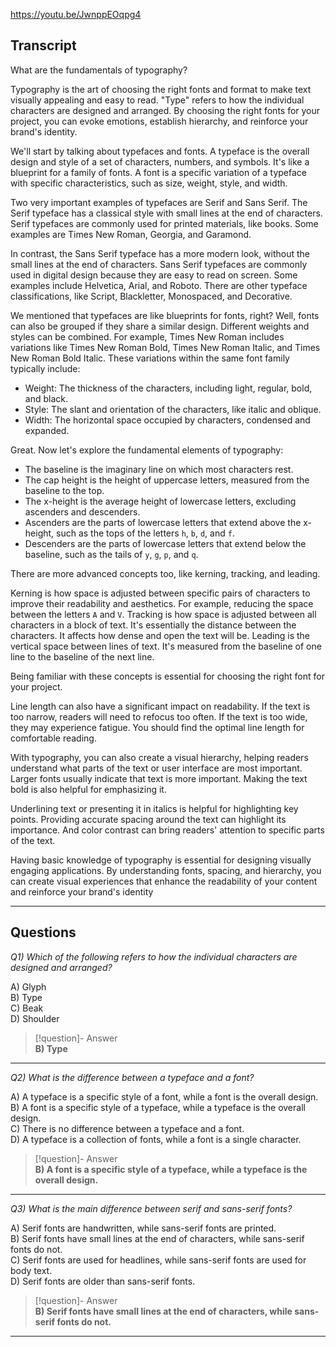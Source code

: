https://youtu.be/JwnppEOqpg4

## Transcript
What are the fundamentals of typography?

Typography is the art of choosing the right fonts and format to make text visually appealing and easy to read. "Type" refers to how the individual characters are designed and arranged. By choosing the right fonts for your project, you can evoke emotions, establish hierarchy, and reinforce your brand's identity.

We'll start by talking about typefaces and fonts. A typeface is the overall design and style of a set of characters, numbers, and symbols. It's like a blueprint for a family of fonts. A font is a specific variation of a typeface with specific characteristics, such as size, weight, style, and width.

Two very important examples of typefaces are Serif and Sans Serif. The Serif typeface has a classical style with small lines at the end of characters. Serif typefaces are commonly used for printed materials, like books. Some examples are Times New Roman, Georgia, and Garamond.

In contrast, the Sans Serif typeface has a more modern look, without the small lines at the end of characters. Sans Serif typefaces are commonly used in digital design because they are easy to read on screen. Some examples include Helvetica, Arial, and Roboto. There are other typeface classifications, like Script, Blackletter, Monospaced, and Decorative.

We mentioned that typefaces are like blueprints for fonts, right? Well, fonts can also be grouped if they share a similar design. Different weights and styles can be combined. For example, Times New Roman includes variations like Times New Roman Bold, Times New Roman Italic, and Times New Roman Bold Italic. These variations within the same font family typically include:

*   Weight: The thickness of the characters, including light, regular, bold, and black.
*   Style: The slant and orientation of the characters, like italic and oblique.
*   Width: The horizontal space occupied by characters, condensed and expanded.

Great. Now let's explore the fundamental elements of typography:

*   The baseline is the imaginary line on which most characters rest.
*   The cap height is the height of uppercase letters, measured from the baseline to the top.
*   The x-height is the average height of lowercase letters, excluding ascenders and descenders.
*   Ascenders are the parts of lowercase letters that extend above the x-height, such as the tops of the letters `h`, `b`, `d`, and `f`.
*   Descenders are the parts of lowercase letters that extend below the baseline, such as the tails of `y`, `g`, `p`, and `q`.

There are more advanced concepts too, like kerning, tracking, and leading.

Kerning is how space is adjusted between specific pairs of characters to improve their readability and aesthetics. For example, reducing the space between the letters `A` and `V`. Tracking is how space is adjusted between all characters in a block of text. It's essentially the distance between the characters. It affects how dense and open the text will be. Leading is the vertical space between lines of text. It's measured from the baseline of one line to the baseline of the next line.

Being familiar with these concepts is essential for choosing the right font for your project.

Line length can also have a significant impact on readability. If the text is too narrow, readers will need to refocus too often. If the text is too wide, they may experience fatigue. You should find the optimal line length for comfortable reading.

With typography, you can also create a visual hierarchy, helping readers understand what parts of the text or user interface are most important. Larger fonts usually indicate that text is more important. Making the text bold is also helpful for emphasizing it.

Underlining text or presenting it in italics is helpful for highlighting key points. Providing accurate spacing around the text can highlight its importance. And color contrast can bring readers' attention to specific parts of the text.

Having basic knowledge of typography is essential for designing visually engaging applications. By understanding fonts, spacing, and hierarchy, you can create visual experiences that enhance the readability of your content and reinforce your brand's identity

---
## Questions
*Q1) Which of the following refers to how the individual characters are designed and arranged?*

A) Glyph  
B) Type  
C) Beak  
D) Shoulder  

> [!question]- Answer  
> **B) Type**  

---

*Q2) What is the difference between a typeface and a font?*

A) A typeface is a specific style of a font, while a font is the overall design.  
B) A font is a specific style of a typeface, while a typeface is the overall design.  
C) There is no difference between a typeface and a font.  
D) A typeface is a collection of fonts, while a font is a single character.  

> [!question]- Answer  
> **B) A font is a specific style of a typeface, while a typeface is the overall design.**  

---

*Q3) What is the main difference between serif and sans-serif fonts?*

A) Serif fonts are handwritten, while sans-serif fonts are printed.  
B) Serif fonts have small lines at the end of characters, while sans-serif fonts do not.  
C) Serif fonts are used for headlines, while sans-serif fonts are used for body text.  
D) Serif fonts are older than sans-serif fonts.  

> [!question]- Answer  
> **B) Serif fonts have small lines at the end of characters, while sans-serif fonts do not.**  

---
